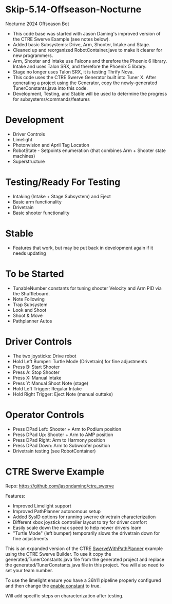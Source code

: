 # Skip-5.14-Offseason-Nocturne
Nocturne 2024 Offseason Bot

- This code base was started with Jason Daming's improved version of the CTRE Swerve Example (see notes below).
- Added basic Subsystems: Drive, Arm, Shooter, Intake and Stage.
- Cleaned up and reorganized RobotContainer.jave to make it clearer for new programmers.
- Arm, Shooter and Intake use Falcons and therefore the Phoenix 6 library. Intake and uses Talon SRX, and therefore the Phoenix 5 library.
- Stage no longer uses Talon SRX, it is testing Thrify Nova.
- This code uses the CTRE Swerve Generator built into Tuner X. After generating a project using the Generator, copy the newly-generated TunerConstants.java into this code.
- Development, Testing, and Stable will be used to determine the progress for subsystems/commands/features

# Development
- Driver Controls
- Limelight
- Photonvision and April Tag Location
- RobotState - Setpoints enumeration (that combines Arm + Shooter state machines)
- Superstructure

# Testing/Ready For Testing
- Intaking (Intake + Stage Subsystem) and Eject
- Basic arm functionality
- Drivetrain
- Basic shooter functionality

# Stable
- Features that work, but may be put back in development again if it needs updating

# To be Started
- TunableNumber constants for tuning shooter Velocity and Arm PID via the Shuffleboard.
- Note Following
- Trap Subsystem
- Look and Shoot
- Shoot & Move
- Pathplanner Autos

# Driver Controls
- The two joysticks: Drive robot
- Hold Left Bumper: Turtle Mode (Drivetrain) for fine adjustments
- Press B: Start Shooter
- Press A: Stop Shooter
- Press X: Manual Intake
- Press Y: Manual Shoot Note (stage)
- Hold Left Trigger: Regular Intake
- Hold Right Trigger: Eject Note (manual outtake)

# Operator Controls
- Press DPad Left: Shooter + Arm to Podium position
- Press DPad Up: Shooter + Arm to AMP position
- Press DPad Right: Arm to Harmony position
- Press DPad Down: Arm to Subwoofer position
- Drivetrain testing (see RobotContainer)

# CTRE Swerve Example

Repo: https://github.com/jasondaming/ctre_swerve

Features:
- Improved Limelight support
- Improved PathPlanner autonomous setup
- Added SysID options for running swerve drivetrain characterization
- Different xbox joystick controller layout to try for driver comfort
- Easily scale down the max speed to help newer drivers learn
- "Turtle Mode" (left bumper) temporarily slows the drivetrain down for fine adjustments

This is an expanded version of the CTRE [SwerveWithPathPlanner](https://github.com/CrossTheRoadElec/Phoenix6-Examples/tree/main/java/SwerveWithPathPlanner) example using the CTRE Swerve Builder.  To use it copy the generated/TunerConstants.java file from the generated project and replace the generated/TunerConstants.java file in this project.  You will also need to set your team number.

To use the limelight ensure you have a 36h11 pipeline properly configured and then change the [enable constant](https://github.com/jasondaming/ctre_swerve/blob/master/src/main/java/frc/robot/Vision/Limelight.java#L22) to true.

Will add specific steps on characterization after testing.